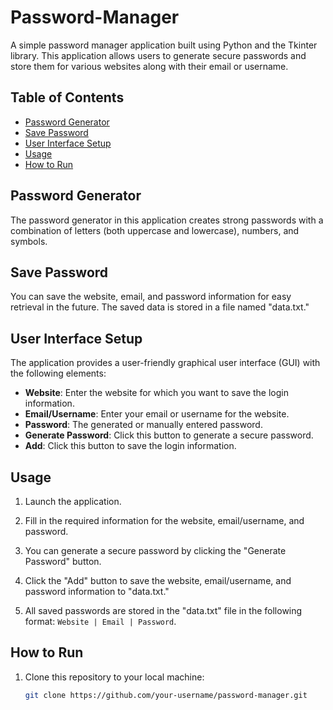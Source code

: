 # Password-Manager

A simple password manager application built using Python and the Tkinter library. This application allows users to generate secure passwords and store them for various websites along with their email or username.

## Table of Contents

- [Password Generator](#password-generator)
- [Save Password](#save-password)
- [User Interface Setup](#user-interface-setup)
- [Usage](#usage)
- [How to Run](#how-to-run)

## Password Generator

The password generator in this application creates strong passwords with a combination of letters (both uppercase and lowercase), numbers, and symbols.

## Save Password

You can save the website, email, and password information for easy retrieval in the future. The saved data is stored in a file named "data.txt."

## User Interface Setup

The application provides a user-friendly graphical user interface (GUI) with the following elements:

- **Website**: Enter the website for which you want to save the login information.
- **Email/Username**: Enter your email or username for the website.
- **Password**: The generated or manually entered password.
- **Generate Password**: Click this button to generate a secure password.
- **Add**: Click this button to save the login information.

## Usage

1. Launch the application.

2. Fill in the required information for the website, email/username, and password.

3. You can generate a secure password by clicking the "Generate Password" button.

4. Click the "Add" button to save the website, email/username, and password information to "data.txt."

5. All saved passwords are stored in the "data.txt" file in the following format: `Website | Email | Password`.

## How to Run

1. Clone this repository to your local machine:

   ```bash
   git clone https://github.com/your-username/password-manager.git
